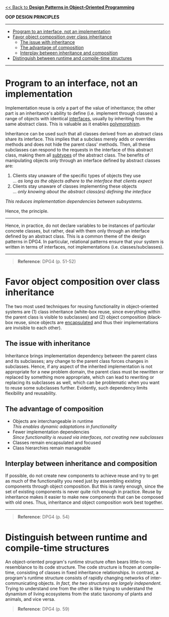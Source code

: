 [<< Back to **Design Patterns in Object-Oriented Programming**](https://pranav-gopalkrishna.github.io/computer-science/design-patterns-in-oop)

**OOP DESIGN PRINCIPLES**

---

- [Program to an interface, not an implementation](#program-to-an-interface-not-an-implementation)
- [Favor object composition over class inheritance](#favor-object-composition-over-class-inheritance)
  - [The issue with inheritance](#the-issue-with-inheritance)
  - [The advantage of composition](#the-advantage-of-composition)
  - [Interplay between inheritance and composition](#interplay-between-inheritance-and-composition)
- [Distinguish between runtime and compile-time structures](#distinguish-between-runtime-and-compile-time-structures)

---

# Program to an interface, not an implementation
Implementation reuse is only a part of the value of inheritance; the other part is an inheritance's ability to define (i.e. implement through classes) a range of objects with identical [interfaces](https://pranav-gopalkrishna.github.io/computer-science/design-patterns-in-oop/concepts.html#interface), usually by inheriting from the same abstract class. This is valuable as it enables [polymorphism](https://pranav-gopalkrishna.github.io/computer-science/design-patterns-in-oop/concepts.html#polymorphism).

Inheritance can be used such that all classes derived from an abstract class share its interface. This implies that a subclass merely adds or overrides methods and does not hide the parent class' methods. Then, all these subclasses can respond to the requests in the interface of this abstract class, making them all [subtypes](https://pranav-gopalkrishna.github.io/computer-science/design-patterns-in-oop/concepts.html#type) of the abstract class. The benefits of manipulating objects only through an interface defined by abstract classes are:

1. Clients stay unaware of the specific types of objects they use <br> ... _as long as the objects adhere to the interface that clients expect_
2. Clients stay unaware of classes implementing these objects <br> ... _only knowing about the abstract class(es) defining the interface_

_This reduces implementation dependencies between subsystems._

Hence, the principle.

---

Hence, in practice, do not declare variables to be instances of particular concrete classes, but rather, deal with them only through an interface defined by an abstract class. This is a common theme of the design patterns in DPG4. In particular, relational patterns ensure that your system is written in terms of interfaces, not implementations (i.e. classes/subclasses).

---

> **Reference**: DPG4 (p. 51-52)

# Favor object composition over class inheritance
The two most used techniques for reusing functionality in object-oriented systems are (1) class inheritance (white-box reuse, since everything within the parent class is visible to subclasses) and (2) object composition (black-box reuse, since objects are [encapsulated](https://pranav-gopalkrishna.github.io/computer-science/design-patterns-in-oop/concepts.html#encapsulation) and thus their implementations are invisible to each other).

## The issue with inheritance
Inheritance brings implementation dependency between the parent class and its subclasses; any change to the parent class forces changes in subclasses. Hence, if any aspect of the inherited implementation is not appropriate for a new problem domain, the parent class must be rewritten or replaced by something more appropriate, which can lead to rewriting or replacing its subclasses as well, which can be problematic when you want to reuse some subclasses further. Evidently, such dependency limits flexibility and reusability.

## The advantage of composition
- Objects are interchangeable in runtime <br> _This enables dynamic adaptations in functionality_
- Fewer implementation dependencies <br> _Since functionality is reused via interfaces, not creating new subclasses_
- Classes remain encapsulated and focused
- Class hierarchies remain manageable

## Interplay between inheritance and composition
If possible, do not create new components to achieve reuse and try to get as much of the functionality you need just by assembling existing components through object composition. But this is rarely enough, since the set of existing components is never quite rich enough in practice. Reuse by inheritance makes it easier to make new components that can be composed with old ones. Thus, inheritance and object composition work best together.

---

> **Reference**: DPG4 (p. 54)

# Distinguish between runtime and compile-time structures
An object-oriented program's runtime structure often bears little-to-no resemblance to its code structure. The code structure is frozen at compile-time, consisting of classes in fixed inheritance relationships. In contrast, a program's runtime structure consists of rapidly changing networks of inter-communicating objects. _In fact, the two structures are largely independent._ Trying to understand one from the other is like trying to understand the dynamism of living ecosystems from the static taxonomy of plants and animals, and vice versa.

> **Reference**: DPG4 (p. 59)